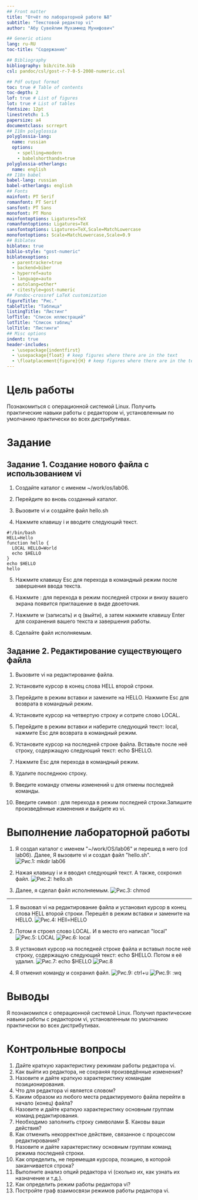 ```yaml
---
## Front matter
title: "Отчёт по лабораторной работе №8"
subtitle: "Текстовой редактор vi"
author: "Абу Сувейлим Мухаммед Мунифович"

## Generic otions
lang: ru-RU
toc-title: "Содержание"

## Bibliography
bibliography: bib/cite.bib
csl: pandoc/csl/gost-r-7-0-5-2008-numeric.csl

## Pdf output format
toc: true # Table of contents
toc-depth: 2
lof: true # List of figures
lot: true # List of tables
fontsize: 12pt
linestretch: 1.5
papersize: a4
documentclass: scrreprt
## I18n polyglossia
polyglossia-lang:
  name: russian
  options:
	- spelling=modern
	- babelshorthands=true
polyglossia-otherlangs:
  name: english
## I18n babel
babel-lang: russian
babel-otherlangs: english
## Fonts
mainfont: PT Serif
romanfont: PT Serif
sansfont: PT Sans
monofont: PT Mono
mainfontoptions: Ligatures=TeX
romanfontoptions: Ligatures=TeX
sansfontoptions: Ligatures=TeX,Scale=MatchLowercase
monofontoptions: Scale=MatchLowercase,Scale=0.9
## Biblatex
biblatex: true
biblio-style: "gost-numeric"
biblatexoptions:
  - parentracker=true
  - backend=biber
  - hyperref=auto
  - language=auto
  - autolang=other*
  - citestyle=gost-numeric
## Pandoc-crossref LaTeX customization
figureTitle: "Рис."
tableTitle: "Таблица"
listingTitle: "Листинг"
lofTitle: "Список иллюстраций"
lotTitle: "Список таблиц"
lolTitle: "Листинги"
## Misc options
indent: true
header-includes:
  - \usepackage{indentfirst}
  - \usepackage{float} # keep figures where there are in the text
  - \floatplacement{figure}{H} # keep figures where there are in the text
---
```


# Цель работы

Познакомиться с операционной системой Linux. Получить практические навыки работы с редактором vi, установленным по умолчанию практически во всех дистрибутивах.

# Задание

## Задание 1. Создание нового файла с использованием vi

1. Создайте каталог с именем ~/work/os/lab06.

2. Перейдите во вновь созданный каталог.

3. Вызовите vi и создайте файл hello.sh

4. Нажмите клавишу i и вводите следующий текст.

```
#!/bin/bash
HELL=Hello
function hello {
  LOCAL HELLO=World
  echo $HELLO
}
echo $HELLO
hello
```

5. Нажмите клавишу Esc для перехода в командный режим после завершения ввода текста.

6. Нажмите : для перехода в режим последней строки и внизу вашего экрана появится приглашение в виде двоеточия.

7. Нажмите w (записать) и q (выйти), а затем нажмите клавишу Enter для сохранения вашего текста и завершения работы.

8. Сделайте файл исполняемым.

## Задание 2. Редактирование существующего файла

1. Вызовите vi на редактирование файла.

2. Установите курсор в конец слова HELL второй строки.

3. Перейдите в режим вставки и замените на HELLO. Нажмите Esc для возврата в командный режим.

4. Установите курсор на четвертую строку и сотрите слово LOCAL.

5. Перейдите в режим вставки и наберите следующий текст: local, нажмите Esc для возврата в командный режим.

6. Установите курсор на последней строке файла. Вставьте после неё строку, содержащую следующий текст: echo $HELLO.

7. Нажмите Esc для перехода в командный режим.

8. Удалите последнюю строку.

9. Введите команду отмены изменений u для отмены последней команды.

10. Введите символ : для перехода в режим последней строки.Запишите произведённые
изменения и выйдите из vi.


# Выполнение лабораторной работы

1. Я создал каталог с именем "~/work/OS/lab06" и перешед в него (cd lab06). Далее, Я вызовите vi и создал файл "hello.sh".
![Рис.1: mkdir lab06](https://github.com/Mukhammed-Abu-Suveilim/study_2021-2022_os-intro/blob/master/labs/lab08/report/image/1.jpg)

2. Нажая клавишу i и я вводил следующий текст. А также, сохронил файл.
![Рис.2: hello.sh](https://github.com/Mukhammed-Abu-Suveilim/study_2021-2022_os-intro/blob/master/labs/lab08/report/image/2.jpg)

3. Далее, я сделал файл исполняемым.
![Рис.3: chmod](https://github.com/Mukhammed-Abu-Suveilim/study_2021-2022_os-intro/blob/master/labs/lab08/report/image/4.jpg)

---

1. Я вызовал vi на редактирование файла и установил курсор в конец слова HELL второй строки. Перешёл в режим вставки и замените на HELLO.
![Рис.4: HEll=HELLO](https://github.com/Mukhammed-Abu-Suveilim/study_2021-2022_os-intro/blob/master/labs/lab08/report/image/5.jpg)

2. Потом я строел слово LOCAL. И в место его написал "local"
![Рис.5: LOCAL](https://github.com/Mukhammed-Abu-Suveilim/study_2021-2022_os-intro/blob/master/labs/lab08/report/image/6.jpg)
![Рис.6: local](https://github.com/Mukhammed-Abu-Suveilim/study_2021-2022_os-intro/blob/master/labs/lab08/report/image/7.jpg)

3. Я установил курсор на последней строке файла и вставыл после неё строку, содержащую следующий текст: echo $HELLO. Потом я её удалил.
![Рис.7: echo $HELLO](https://github.com/Mukhammed-Abu-Suveilim/study_2021-2022_os-intro/blob/master/labs/lab08/report/image/8.jpg)
![Рис.8](https://github.com/Mukhammed-Abu-Suveilim/study_2021-2022_os-intro/blob/master/labs/lab08/report/image/9.jpg)


4. Я отменил команду и сохранил файл.
![Рис.9: ctrl+u](https://github.com/Mukhammed-Abu-Suveilim/study_2021-2022_os-intro/blob/master/labs/lab08/report/image/10.jpg)
![Рис.9: :wq](https://github.com/Mukhammed-Abu-Suveilim/study_2021-2022_os-intro/blob/master/labs/lab08/report/image/11.jpg)


# Выводы

Я познакомился с операционной системой Linux. Получил практические навыки работы с редактором vi, установленным по умолчанию практически во всех дистрибутивах.

# Контрольные вопросы

1. Дайте краткую характеристику режимам работы редактора vi.
2. Как выйти из редактора, не сохраняя произведённые изменения?
3. Назовите и дайте краткую характеристику командам позиционирования.
4. Что для редактора vi является словом?
5. Каким образом из любого места редактируемого файла перейти в начало (конец)
файла?
6. Назовите и дайте краткую характеристику основным группам команд редактирования.
7. Необходимо заполнить строку символами $. Каковы ваши действия?
8. Как отменить некорректное действие, связанное с процессом редактирования?
9. Назовите и дайте характеристику основным группам команд режима последней строки.
10. Как определить, не перемещая курсора, позицию, в которой заканчивается строка?
11. Выполните анализ опций редактора vi (сколько их, как узнать их назначение и т.д.).
12. Как определить режим работы редактора vi?
13. Постройте граф взаимосвязи режимов работы редактора vi.